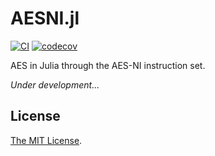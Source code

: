 # AESNI.jl

[![CI](https://github.com/sunoru/AESNI.jl/actions/workflows/CI.yml/badge.svg)](https://github.com/sunoru/AESNI.jl/actions/workflows/CI.yml)
[![codecov](https://codecov.io/github/sunoru/AESNI.jl/branch/main/graph/badge.svg)](https://codecov.io/github/sunoru/AESNI.jl)

AES in Julia through the AES-NI instruction set.

*Under development...*

## License

[The MIT License](./LICENSE).
